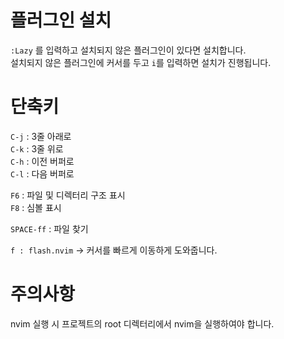 # 플러그인 설치
`:Lazy` 를 입력하고 설치되지 않은 플러그인이 있다면 설치합니다.  
설치되지 않은 플러그인에 커서를 두고 `i`를 입력하면 설치가 진행됩니다.

# 단축키
`C-j` : 3줄 아래로  
`C-k` : 3줄 위로  
`C-h` : 이전 버퍼로  
`C-l` : 다음 버퍼로  

`F6` : 파일 및 디렉터리 구조 표시  
`F8` : 심볼 표시  

`SPACE-ff` : 파일 찾기  

`f : flash.nvim` -> 커서를 빠르게 이동하게 도와줍니다.  

# 주의사항
nvim 실행 시 프로젝트의 root 디렉터리에서 nvim을 실행하여야 합니다.  
